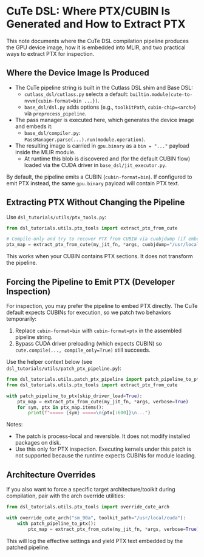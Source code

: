 # CuTe DSL: Where PTX/CUBIN Is Generated and How to Extract PTX

This note documents where the CuTe DSL compilation pipeline produces the GPU device image, how it is embedded into MLIR, and two practical ways to extract PTX for inspection.

## Where the Device Image Is Produced

- The CuTe pipeline string is built in the Cutlass DSL shim and Base DSL:
  - `cutlass_dsl/cutlass.py` selects a default: `builtin.module(cute-to-nvvm{cubin-format=bin ...})`.
  - `base_dsl/dsl.py` adds options (e.g., `toolkitPath`, `cubin-chip=<arch>`) via `preprocess_pipeline`.
- The pass manager is executed here, which generates the device image and embeds it:
  - `base_dsl/compiler.py`: `PassManager.parse(...).run(module.operation)`.
- The resulting image is carried in `gpu.binary` as a `bin = "..."` payload inside the MLIR module.
  - At runtime this blob is discovered and (for the default CUBIN flow) loaded via the CUDA driver in `base_dsl/jit_executor.py`.

By default, the pipeline emits a CUBIN (`cubin-format=bin`). If configured to emit PTX instead, the same `gpu.binary` payload will contain PTX text.

## Extracting PTX Without Changing the Pipeline

Use `dsl_tutorials/utils/ptx_tools.py`:

```python
from dsl_tutorials.utils.ptx_tools import extract_ptx_from_cute

# Compile-only and try to recover PTX from CUBIN via cuobjdump (if embedded)
ptx_map = extract_ptx_from_cute(my_jit_fn, *args, cuobjdump="/usr/local/cuda/bin/cuobjdump", verbose=True)
```

This works when your CUBIN contains PTX sections. It does not transform the pipeline.

## Forcing the Pipeline to Emit PTX (Developer Inspection)

For inspection, you may prefer the pipeline to embed PTX directly. The CuTe default expects CUBINs for execution, so we patch two behaviors temporarily:

1) Replace `cubin-format=bin` with `cubin-format=ptx` in the assembled pipeline string.
2) Bypass CUDA driver preloading (which expects CUBIN) so `cute.compile(..., compile_only=True)` still succeeds.

Use the helper context below (see `dsl_tutorials/utils/patch_ptx_pipeline.py`):

```python
from dsl_tutorials.utils.patch_ptx_pipeline import patch_pipeline_to_ptx
from dsl_tutorials.utils.ptx_tools import extract_ptx_from_cute

with patch_pipeline_to_ptx(skip_driver_load=True):
    ptx_map = extract_ptx_from_cute(my_jit_fn, *args, verbose=True)
    for sym, ptx in ptx_map.items():
        print(f"===== {sym} =====\n{ptx[:600]}\n...")
```

Notes:
- The patch is process-local and reversible. It does not modify installed packages on disk.
- Use this only for PTX inspection. Executing kernels under this patch is not supported because the runtime expects CUBINs for module loading.

## Architecture Overrides

If you also want to force a specific target architecture/toolkit during compilation, pair with the arch override utilities:

```python
from dsl_tutorials.utils.ptx_tools import override_cute_arch

with override_cute_arch("sm_90a", toolkit_path="/usr/local/cuda"):
    with patch_pipeline_to_ptx():
        ptx_map = extract_ptx_from_cute(my_jit_fn, *args, verbose=True)
```

This will log the effective settings and yield PTX text embedded by the patched pipeline.

